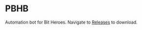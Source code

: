 # PBHB

Automation bot for Bit Heroes. Navigate to [Releases](https://github.com/sontoong/PBHB/releases) to download.

